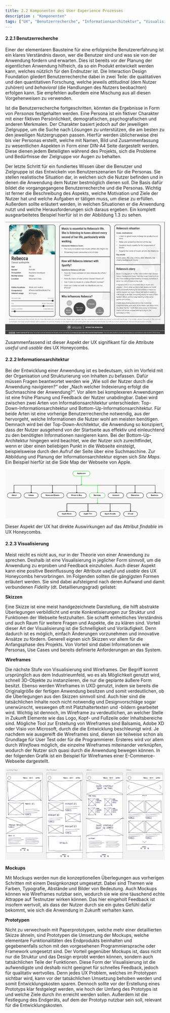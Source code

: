 ```yaml
---
title: 2.2 Komponenten des User Experience Prozesses
description : "Komponenten"
tags: ["UX", "Benutzerrecherche", "Informationsarchitektur", "Visualisierung"]
---
```


#### 2.2.1 Benutzerrecherche
Einer der elementaren Bausteine für eine erfolgreiche Benutzererfahrung ist ein klares Verständnis davon, wer die Benutzer sind und was sie von der Anwendung fordern und erwarten. Dies ist bereits vor der Planung der eigentlichen Anwendung hilfreich, da so ein Produkt entwickelt werden kann, welches nützlich für den Endnutzer ist.
Die Interaction Design Foundation gliedert Benutzerrecherche dabei in zwei Teile: die qualitativen und den quantitativen Forschung, welche jeweils *attitudinal* (dem Nutzer zuhören) und *behavioral* (die Handlungen des Nutzers beobachten) erfolgen kann. Sie empfehlen außerdem eine Mischung aus all diesen Vorgehenweisen zu verwenden.

Ist die Benutzerrecherche fortgeschritten, könnten die Ergebnisse in Form von *Personas* festgehalten werden. Eine Persona ist ein fiktiver Charakter mit einer fiktiven Persönlichkeit, demografischen, psychografischen und anderen Merkmalen. Der Charakter basiert jedoch auf der jeweiligen Zielgruppe, um die Suche nach Lösungen zu unterstützen, die am besten zu den jeweiligen Nutzergruppen passen. Hierfür werden üblicherweise drei bis vier Personas erstellt, welche mit Namen, Bild und Zusammenfassung zu wesentlichen Aspekten in Form einer DIN-A4 Seite dargestellt werden. Diese dienen jedem Beteiligten während des Projekts, sich die Probleme und Bedürfnisse der Zielgruppe vor Augen zu behalten.

Der letzte Schritt für ein fundiertes Wissen über die Benutzer und Zielgruppe ist das Entwickeln von Benutzerszenarien für die Personas. Sie stellen realistische Situation dar, in welchen sich die Nutzer befinden und in denen die Anwendung dem Nutzer bestmöglich dienen soll. Die Basis dafür bildet die vorgangegangene Benutzerrecherche und die Personas. Wichtig ist ferner die Beschreibung des Aspekts, welche Motivation und Ziele der Nutzer hat und welche Aufgaben er tätigen muss, um diese zu erfüllen. Außerdem sollte erläutert werden, in welchen Situationen er die Anwendung nutzt und welche Herausforderungen sich daraus ergeben. Ein komplett ausgearbeitetes Beispiel hierfür ist in der Abbildung 1.3 zu sehen.

![2.2.1 Beispiel ausgearbeitete Benutzerrecherche](/webhandbook/ui_ux/images/8.PNG?width=45pc)

Zusammenfassend ist dieser Aspekt der UX signifikant für die Attribute *useful* und *usable* des UX Honeycombs.

#### 2.2.2 Informationsarchitektur
Bei der Entwicklung einer Anwendung ist es bedeutsam, sich im Vorfeld mit der Organisation und Strukturierung von Inhalten zu befassen. Dafür müssen Fragen beantwortet werden wie „Wie soll der Nutzer durch die Anwendung navigieren?“ oder „Nach welcher Indexierung erfolgt die Suchmaschine der Anwendung?“. Vor allem bei komplexeren Anwendungen ist eine frühe Planung und Feedback der Nutzer unabdingbar.
Dabei wird zwischen zwei Arten von Informationsarchitektur unterschieden: Top-Down-Informationsarchitektur und Bottom-Up-Informationsarchitektur. Für beide Arten ist eine vorherige Benutzerrecherche notwendig, aus der hervorgeht, welche Informationen die Nutzer wohl am meisten benötigen. Demnach wird bei der Top-Down-Architektur, die Anwendung so konzipiert, dass der Nutzer ausgehend von der Startseite aus effektiv und einleuchtend zu den benötigten Informationen navigieren kann. Bei der Bottom-Up-Architektur hingegen wird beachtet, wie der Nutzer sich zurechtfindet, wenn er über einen beliebigen Punkt in die Webseite einsteigt, beispielsweise durch den Aufruf der Seite über eine Suchmaschine.
Zur Abbildung und Planung der Informationsarchitektur eignen sich *Site Maps*. Ein Beispiel hierfür ist die Side Map der Webseite von Apple.

![2.2.2 Beispiel Side Map](/webhandbook/ui_ux/images/7.PNG?width=45pc)

Dieser Aspekt der UX hat direkte Auswirkungen auf das Attribut *findable* im UX Honeycombs.

#### 2.2.3 Visualisierung
Meist reicht es nicht aus, nur in der Theorie von einer Anwendung zu sprechen. Deshalb ist eine Visualisierung in jeglicher Form sinnvoll, um die Anwendung zu erproben und Feedback einzuholen. Auch dieser Aspekt kann eine positive Beeinflussung der Attribute *useful* und *usable* des UX Honeycombs hervorbringen.
Im Folgenden sollten die gängigsten Formen erläutert werden. Sie sind dabei aufsteigend nach deren Aufwand und damit verbundenen *Fidelity* (dt. Detaillierungsgrad) gelistet:

__Skizzen__

Eine Skizze ist eine meist handgezeichnete Darstellung, die hilft abstrakte Überlegungen verbildlicht und erste Konkretisierungen zur Struktur und Funktionen der Webseite festzuhalten. Sie schafft einheitliches Verständnis und auch Raum für weitere Fragen und Aspekte, die zu klären sind. Vorteil dieser Art der Visualisierung ist die Schnelligkeit und Vorläufigkeit. Denn dadurch ist es möglich, einfach Änderungen vorzunehmen und innovative Ansätze zu fördern.
Generell eignen sich Skizzen vor allem für die Anfangsphase des Projekts. Von Vorteil sind dabei Informationen wie Personas, Use Cases und bereits definierte Anforderungen an das System.

__Wireframes__

Die nächste Stufe von Visualisierung sind Wireframes. Der Begriff kommt ursprünglich aus dem Industrieumfeld, wo es als Möglichkeit genutzt wird, schnell 3D-Objekte zu instanziieren, die nur die geplante äußere Form besitzt. Ebenso werden Wireframes in UXD genutzt, indem sie bereits die Originalgröße der fertigen Anwendung besitzen und somit verdeutlichen, ob die Überlegungen aus den Skizzen sinnvoll sind. Auch hier sind die tatsächlichen Inhalte noch nicht notwendig und Designvorschläge sogar unerwünscht, weswegen oft mit Platzhaltertexten und -bildern gearbeitet wird. Wichtig ist dennoch, im Wireframe zu verdeutlichen, an welcher Stelle in Zukunft Elemente wie das Logo, Kopf- und Fußzeile oder Inhaltsbereiche sind. Mögliche Tool zur Erstellung von Wireframes sind Balsamiq, Adobe XD oder Visio von Microsoft, durch die die Entwicklung beschleunigt wird. Je nachdem wie ausgereift die Wireframes sind, dienen sie teilweise schon als Grundlage für User Test oder für die Programmierer. Ersteres wird vor allem durch *Wireflows* möglich, die einzelne Wireframes miteinander verknüpfen, wodurch der Nutzer sich quasi durch die Anwendung bewegen können. In der folgenden Grafik ist ein Beispiel für Wireframes einer E-Commerce-Webseite dargestellt.

![2.2.3 Beispiel Wireframe](/webhandbook/ui_ux/images/9.PNG?width=50pc)

__Mockups__

Mit Mockups werden nun die konzeptionellen Überlegungen aus vorherigen Schritten mit einem Designkonzept umgesetzt. Dabei sind Themen wie Farben, Typografie, Abstände und Bilder von Bedeutung.
Auch Mockups können wie Wireframes nutzbar sein, wodurch sie wie eine täuschend echte Attrappe auf Testnutzer wirken können. Das hier eingeholt Feedback ist insofern wertvoll, als dass der Nutzer durch sie ein gutes Gefühl dafür bekommt, wie sich die Anwendung in Zukunft verhalten kann.

__Prototypen__

Nicht zu verwechseln mit Paperprototypen, welche mehr einer detaillierten Skizze ähneln, sind Prototypen die Umsetzung der Mockups, welche elementare Funktionalitäten des Endprodukts beinhalten und gegebenenfalls schon mit den vorgesehenen Programmiersprache oder Framework umgesetzt sind. Der Vorteil gegenüber Mockups ist, dass nicht nur die Struktur und das Design erprobt werden können, sondern auch tatsächlichen Teile der Funktionen.
Diese Form der Visualisierung ist die aufwendigste und deshalb nicht geeignet für schnelles Feedback, jedoch für qualitativ wertvolles. Denn jedes UX Problem, welches im Prototypen sichtbar wird, kann vor der tatsächlichen Umsetzung behoben werden und somit Entwicklungskosten sparen. Dennoch sollte vor der Erstellung eines Prototyps klar festgelegt werden, wie hoch der Umfang des Prototyps ist und welche Ziele durch ihn erreicht werden sollen. Außerdem ist die Festlegung des Endgeräts, auf dem der Prototyp nutzbar sein soll, relevant für die Entwicklungskosten.